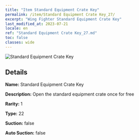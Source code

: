 ```yaml
---
title: "Item Standard Equipment Crate Key"
permalink: /item/Standard Equipment Crate Key_27/
excerpt: "Wing Fighter Standard Equipment Crate Key"
last_modified_at: 2023-07-21
locale: en
ref: "Standard Equipment Crate Key_27.md"
toc: false
classes: wide
---
```



 ![Standard Equipment Crate Key](/images/item/Standard_Equipment_Crate_Key_p.png)



## Details

 **Name:** Standard Equipment Crate Key 

 **Description:** Open the standard equipment crate once for free

 **Rarity:** 1 

 **Type:** 22 

 **Suction:** false 

 **Auto Suction:** false 


